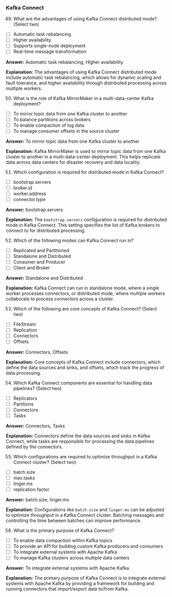 ### Kafka Connect

49. What are the advantages of using Kafka Connect distributed mode? (Select two)
- [ ] Automatic task rebalancing
- [ ] Higher availability
- [ ] Supports single-node deployment
- [ ] Real-time message transformation

**Answer:** Automatic task rebalancing, Higher availability

**Explanation:** The advantages of using Kafka Connect distributed mode include automatic task rebalancing, which allows for dynamic scaling and fault tolerance, and higher availability through distributed processing across multiple workers.

50. What is the role of Kafka MirrorMaker in a multi-data-center Kafka deployment?
- [ ] To mirror topic data from one Kafka cluster to another
- [ ] To balance partitions across brokers
- [ ] To enable compaction of log data
- [ ] To manage consumer offsets in the source cluster

**Answer:** To mirror topic data from one Kafka cluster to another

**Explanation:** Kafka MirrorMaker is used to mirror topic data from one Kafka cluster to another in a multi-data-center deployment. This helps replicate data across data centers for disaster recovery and data locality.

51. Which configuration is required for distributed mode in Kafka Connect?
- [ ] bootstrap.servers
- [ ] broker.id
- [ ] worker.address
- [ ] connector.type

**Answer:** bootstrap.servers

**Explanation:** The `bootstrap.servers` configuration is required for distributed mode in Kafka Connect. This setting specifies the list of Kafka brokers to connect to for distributed processing.

52. Which of the following modes can Kafka Connect run in?
- [ ] Replicated and Partitioned
- [ ] Standalone and Distributed
- [ ] Consumer and Producer
- [ ] Client and Broker

**Answer:** Standalone and Distributed

**Explanation:** Kafka Connect can run in standalone mode, where a single worker processes connectors, or distributed mode, where multiple workers collaborate to process connectors across a cluster.

53. Which of the following are core concepts of Kafka Connect? (Select two)
- [ ] FileStream
- [ ] Replication
- [ ] Connectors
- [ ] Offsets

**Answer:** Connectors, Offsets

**Explanation:** Core concepts of Kafka Connect include connectors, which define the data sources and sinks, and offsets, which track the progress of data processing.

54. Which Kafka Connect components are essential for handling data pipelines? (Select two)
- [ ] Replicators
- [ ] Partitions
- [ ] Connectors
- [ ] Tasks

**Answer:** Connectors, Tasks

**Explanation:** Connectors define the data sources and sinks in Kafka Connect, while tasks are responsible for processing the data pipelines defined by the connectors.

55. Which configurations are required to optimize throughput in a Kafka Connect cluster? (Select two)
- [ ] batch.size
- [ ] max.tasks
- [ ] linger.ms
- [ ] replication.factor

**Answer:** batch.size, linger.ms

**Explanation:** Configurations like `batch.size` and `linger.ms` can be adjusted to optimize throughput in a Kafka Connect cluster. Batching messages and controlling the time between batches can improve performance.

56. What is the primary purpose of Kafka Connect?
- [ ] To enable data compaction within Kafka topics
- [ ] To provide an API for building custom Kafka producers and consumers
- [ ] To integrate external systems with Apache Kafka
- [ ] To manage Kafka clusters across multiple data centers

**Answer:** To integrate external systems with Apache Kafka

**Explanation:** The primary purpose of Kafka Connect is to integrate external systems with Apache Kafka by providing a framework for building and running connectors that import/export data to/from Kafka.